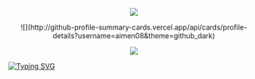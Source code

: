 
<p align="center">
  <a href="https://github.com/DenverCoder1/github-readme-streak-stats">
   <img src="https://streak-stats.demolab.com/?user=aimen08&theme=elegant&hide_border=true&date_format=M%20j%5B%2C%20Y%5D&background=0D1117ff">
  </a>
</p>
<p align="center">
![](http://github-profile-summary-cards.vercel.app/api/cards/profile-details?username=aimen08&theme=github_dark)
<p align="center">


<a href="https://discord.com/users/227007092618166282">
  <img src="https://lanyard.cnrad.dev/api/227007092618166282?bg=0d1117">
</a>

[![Typing SVG](https://readme-typing-svg.herokuapp.com?color=%2336BCF7&duration=2500&vCenter=true&width=200&lines=Linux+Enthusiast;Full+Stack+Developer;TypeScript+Evangelist)](https://git.io/typing-svg)
